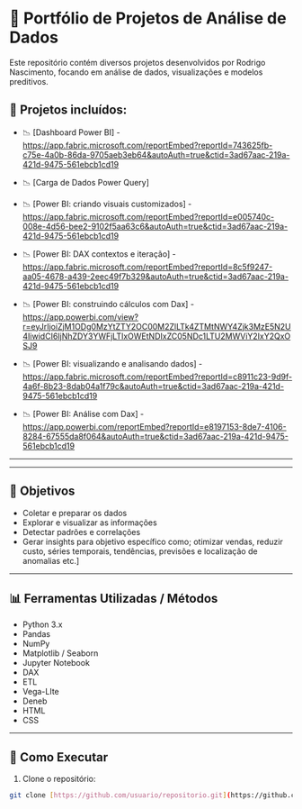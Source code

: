 
# 🚀 Portfólio de Projetos de Análise de Dados

Este repositório contém diversos projetos desenvolvidos por Rodrigo Nascimento, focando em análise de dados, visualizações e modelos preditivos.

## 📂 Projetos incluídos:

- 📉 [Dashboard Power BI] - https://app.fabric.microsoft.com/reportEmbed?reportId=743625fb-c75e-4a0b-86da-9705aeb3eb64&autoAuth=true&ctid=3ad67aac-219a-421d-9475-561ebcb1cd19

- 📉 [Carga de Dados Power Query]

- 📉 [Power BI: criando visuais customizados] - https://app.fabric.microsoft.com/reportEmbed?reportId=e005740c-008e-4d56-bee2-9102f5aa63c6&autoAuth=true&ctid=3ad67aac-219a-421d-9475-561ebcb1cd19
  
- 📉 [Power BI: DAX contextos e iteração] - https://app.fabric.microsoft.com/reportEmbed?reportId=8c5f9247-aa05-4678-a439-2eec49f7b329&autoAuth=true&ctid=3ad67aac-219a-421d-9475-561ebcb1cd19

- 📉 [Power BI: construindo cálculos com Dax] - https://app.powerbi.com/view?r=eyJrIjoiZjM1ODg0MzYtZTY2OC00M2ZlLTk4ZTMtNWY4Zjk3MzE5N2U4IiwidCI6IjNhZDY3YWFjLTIxOWEtNDIxZC05NDc1LTU2MWViY2IxY2QxOSJ9

- 📉 [Power BI: visualizando e analisando dados] - https://app.fabric.microsoft.com/reportEmbed?reportId=c8911c23-9d9f-4a6f-8b23-8dab04a1f79c&autoAuth=true&ctid=3ad67aac-219a-421d-9475-561ebcb1cd19
 
- 📉 [Power BI: Análise com Dax] - https://app.powerbi.com/reportEmbed?reportId=e8197153-8de7-4106-8284-67555da8f064&autoAuth=true&ctid=3ad67aac-219a-421d-9475-561ebcb1cd19




---


---

## 📌 Objetivos

- Coletar e preparar os dados
- Explorar e visualizar as informações
- Detectar padrões e correlações
- Gerar insights para objetivo específico como;  otimizar vendas, reduzir custo, séries temporais, tendências, previsões e localização de anomalias etc.]

---

## 📊 Ferramentas Utilizadas / Métodos

- Python 3.x
- Pandas
- NumPy
- Matplotlib / Seaborn
- Jupyter Notebook
- DAX
- ETL
- Vega-LIte
- Deneb
- HTML
- CSS

---

## 🚀 Como Executar

1. Clone o repositório:
```bash
git clone [https://github.com/usuario/repositorio.git](https://github.com/Rodriggo1987/Analises-De-Dados.git)
